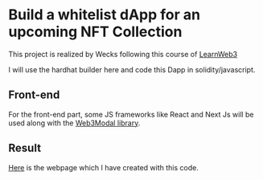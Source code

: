 # Build a whitelist dApp for an upcoming NFT Collection

This project is realized by Wecks following this course of [LearnWeb3](https://learnweb3.io/courses/c1d7081b-63a9-4c6e-b35c-9fcbbad418b2/lessons/502e4f94-4197-4d51-a654-bac7112cd2fb)

I will use the hardhat builder here and code this Dapp in solidity/javascript.

## Front-end

For the front-end part, some JS frameworks like React and Next Js will be used along with the [Web3Modal library](https://github.com/WalletConnect/web3modal).

## Result

[Here](https://ico-lw-3-my-app-yzft.vercel.app/) is the webpage which I have created with this code. 
